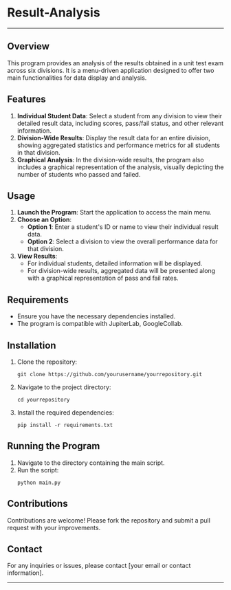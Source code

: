 # Result-Analysis
---

## Overview

This program provides an analysis of the results obtained in a unit test exam across six divisions. It is a menu-driven application designed to offer two main functionalities for data display and analysis.

## Features

1. **Individual Student Data**: Select a student from any division to view their detailed result data, including scores, pass/fail status, and other relevant information.
2. **Division-Wide Results**: Display the result data for an entire division, showing aggregated statistics and performance metrics for all students in that division.
3. **Graphical Analysis**: In the division-wide results, the program also includes a graphical representation of the analysis, visually depicting the number of students who passed and failed.

## Usage

1. **Launch the Program**: Start the application to access the main menu.
2. **Choose an Option**:
   - **Option 1**: Enter a student's ID or name to view their individual result data.
   - **Option 2**: Select a division to view the overall performance data for that division.
3. **View Results**:
   - For individual students, detailed information will be displayed.
   - For division-wide results, aggregated data will be presented along with a graphical representation of pass and fail rates.

## Requirements

- Ensure you have the necessary dependencies installed.
- The program is compatible with JupiterLab, GoogleCollab.

## Installation

1. Clone the repository:
   ```
   git clone https://github.com/yourusername/yourrepository.git
   ```
2. Navigate to the project directory:
   ```
   cd yourrepository
   ```
3. Install the required dependencies:
   ```
   pip install -r requirements.txt
   ```

## Running the Program

1. Navigate to the directory containing the main script.
2. Run the script:
   ```
   python main.py
   ```

## Contributions

Contributions are welcome! Please fork the repository and submit a pull request with your improvements.


## Contact

For any inquiries or issues, please contact [your email or contact information].

---


